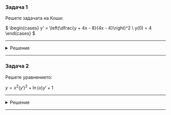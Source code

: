 ### Задача 1
Решете задачата на Коши:

$
\begin{cases}
y' = \left(\dfrac{y + 4x - 8}{4x - 4}\right)^2
\\ 
y(0) = 4
\end{cases}
$

---

<details>
    <summary>Решение</summary>

Още няма решение :(
</details>

---

### Задача 2
Решете уравнението:

$y = x^2(y')^2 + \ln(x)y' + 1$

---

<details>
    <summary>Решение</summary>

Още няма решение :(
</details>

---